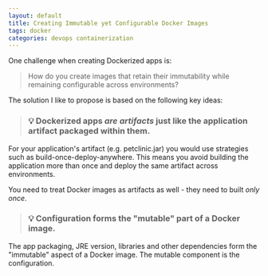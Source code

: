 ```yaml
---
layout: default
title: Creating Immutable yet Configurable Docker Images
tags: docker 
categories: devops containerization
---
```


One challenge when creating Dockerized apps is: 

> How do you create images that retain their immutability while remaining configurable across environments?

<!--more-->

The solution I like to propose is based on the following key ideas:

> ### :bulb: Dockerized apps _are artifacts_ just like the application artifact packaged within them. 

For your application's artifact (e.g. petclinic.jar) you would use strategies such as build-once-deploy-anywhere. 
This means you avoid building the application more than once and deploy the same artifact across environments.

You need to treat Docker images as artifacts as well - they need to built _only once_. 

> ### :bulb: Configuration forms the "mutable" part of a Docker image.

The app packaging, JRE version, libraries and other dependencies form the "immutable" aspect of a Docker image.
The mutable component is the configuration.
